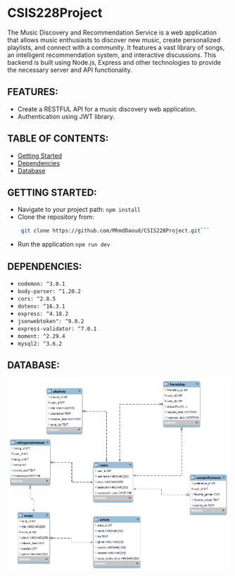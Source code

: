 # CSIS228Project

The Music Discovery and Recommendation Service is a web application that allows music enthusiasts to discover new music, create personalized playlists, and connect with a community. It features a vast library of songs, an intelligent recommendation system, and interactive discussions. This backend is built using Node.js, Express and other technologies to provide the necessary server and API functionality.

## FEATURES:

-   Create a RESTFUL API for a music discovery web application.
-   Authentication using JWT library.

## TABLE OF CONTENTS:

-   [Getting Started](#getting-started)
-   [Dependencies](#dependencies)
-   [Database](#database)

## GETTING STARTED:

-   Navigate to your project path:
    `npm install`
-   Clone the repository from:
    ````bash
     git clone https://github.com/MhmdDaoud/CSIS228Project.git```
    ````
-   Run the application
    `npm run dev`

## DEPENDENCIES:

-   `nodemon: ^3.0.1`
-   `body-parser: ^1.20.2`
-   `cors: ^2.8.5`
-   `dotenv: ^16.3.1`
-   `express: ^4.18.2`
-   `jsonwebtoken": ^9.0.2`
-   `express-validator: ^7.0.1`
-   `moment: ^2.29.4`
-   `mysql2: ^3.6.2`

## DATABASE:

![Alt text](erd.png)
